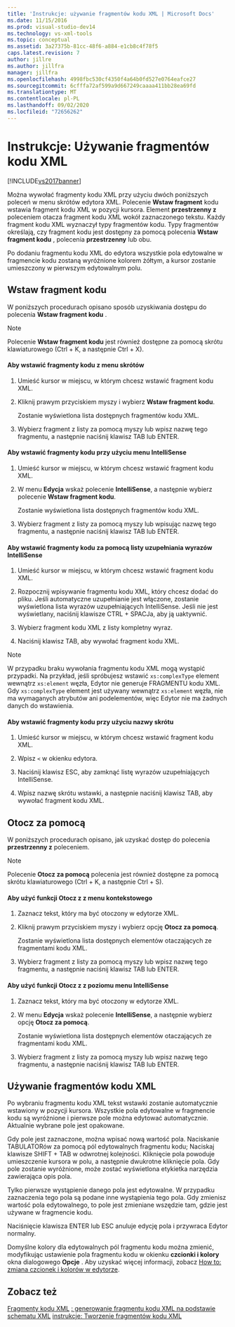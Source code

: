 ```yaml
---
title: 'Instrukcje: używanie fragmentów kodu XML | Microsoft Docs'
ms.date: 11/15/2016
ms.prod: visual-studio-dev14
ms.technology: vs-xml-tools
ms.topic: conceptual
ms.assetid: 3a27375b-81cc-48f6-a884-e1cb8c4f78f5
caps.latest.revision: 7
author: jillre
ms.author: jillfra
manager: jillfra
ms.openlocfilehash: 4998fbc530cf4350f4a64b0fd527e0764eafce27
ms.sourcegitcommit: 6cfffa72af599a9d667249caaaa411bb28ea69fd
ms.translationtype: MT
ms.contentlocale: pl-PL
ms.lasthandoff: 09/02/2020
ms.locfileid: "72656262"
---
```

# <a name="how-to-use-xml-snippets"></a>Instrukcje: Używanie fragmentów kodu XML
[!INCLUDE[vs2017banner](../includes/vs2017banner.md)]

Można wywołać fragmenty kodu XML przy użyciu dwóch poniższych poleceń w menu skrótów edytora XML. Polecenie **Wstaw fragment** kodu wstawia fragment kodu XML w pozycji kursora. Element **przestrzenny z** poleceniem otacza fragment kodu XML wokół zaznaczonego tekstu. Każdy fragment kodu XML wyznaczył typy fragmentów kodu. Typy fragmentów określają, czy fragment kodu jest dostępny za pomocą polecenia **Wstaw fragment kodu** , polecenia **przestrzenny** lub obu.

 Po dodaniu fragmentu kodu XML do edytora wszystkie pola edytowalne w fragmencie kodu zostaną wyróżnione kolorem żółtym, a kursor zostanie umieszczony w pierwszym edytowalnym polu.

## <a name="insert-snippet"></a>Wstaw fragment kodu
 W poniższych procedurach opisano sposób uzyskiwania dostępu do polecenia **Wstaw fragment kodu** .

> [!NOTE]
> Polecenie **Wstaw fragment kodu** jest również dostępne za pomocą skrótu klawiaturowego (Ctrl + K, a następnie Ctrl + X).

#### <a name="to-insert-snippets-from-the-shortcut-menu"></a>Aby wstawić fragmenty kodu z menu skrótów

1. Umieść kursor w miejscu, w którym chcesz wstawić fragment kodu XML.

2. Kliknij prawym przyciskiem myszy i wybierz **Wstaw fragment kodu**.

     Zostanie wyświetlona lista dostępnych fragmentów kodu XML.

3. Wybierz fragment z listy za pomocą myszy lub wpisz nazwę tego fragmentu, a następnie naciśnij klawisz TAB lub ENTER.

#### <a name="to-insert-snippets-using-the-intellisense-menu"></a>Aby wstawić fragmenty kodu przy użyciu menu IntelliSense

1. Umieść kursor w miejscu, w którym chcesz wstawić fragment kodu XML.

2. W menu **Edycja** wskaż polecenie **IntelliSense**, a następnie wybierz polecenie **Wstaw fragment kodu**.

     Zostanie wyświetlona lista dostępnych fragmentów kodu XML.

3. Wybierz fragment z listy za pomocą myszy lub wpisując nazwę tego fragmentu, a następnie naciśnij klawisz TAB lub ENTER.

#### <a name="to-insert-snippets-through-the-intellisense-complete-word-list"></a>Aby wstawić fragmenty kodu za pomocą listy uzupełniania wyrazów IntelliSense

1. Umieść kursor w miejscu, w którym chcesz wstawić fragment kodu XML.

2. Rozpocznij wpisywanie fragmentu kodu XML, który chcesz dodać do pliku. Jeśli automatyczne uzupełnianie jest włączone, zostanie wyświetlona lista wyrazów uzupełniających IntelliSense. Jeśli nie jest wyświetlany, naciśnij klawisze CTRL + SPACJa, aby ją uaktywnić.

3. Wybierz fragment kodu XML z listy kompletny wyraz.

4. Naciśnij klawisz TAB, aby wywołać fragment kodu XML.

> [!NOTE]
> W przypadku braku wywołania fragmentu kodu XML mogą wystąpić przypadki. Na przykład, jeśli spróbujesz wstawić `xs:complexType` element wewnątrz `xs:element` węzła, Edytor nie generuje FRAGMENTU kodu XML. Gdy `xs:complexType` element jest używany wewnątrz `xs:element` węzła, nie ma wymaganych atrybutów ani podelementów, więc Edytor nie ma żadnych danych do wstawienia.

#### <a name="to-insert-snippets-using-the-shortcut-name"></a>Aby wstawić fragmenty kodu przy użyciu nazwy skrótu

1. Umieść kursor w miejscu, w którym chcesz wstawić fragment kodu XML.

2. Wpisz `<` w okienku edytora.

3. Naciśnij klawisz ESC, aby zamknąć listę wyrazów uzupełniających IntelliSense.

4. Wpisz nazwę skrótu wstawki, a następnie naciśnij klawisz TAB, aby wywołać fragment kodu XML.

## <a name="surround-with"></a>Otocz za pomocą
 W poniższych procedurach opisano, jak uzyskać dostęp do polecenia **przestrzenny z** poleceniem.

> [!NOTE]
> Polecenie **Otocz za pomocą** polecenia jest również dostępne za pomocą skrótu klawiaturowego (Ctrl + K, a następnie Ctrl + S).

#### <a name="to-use-surround-with-from-the-context-menu"></a>Aby użyć funkcji Otocz z z menu kontekstowego

1. Zaznacz tekst, który ma być otoczony w edytorze XML.

2. Kliknij prawym przyciskiem myszy i wybierz opcję **Otocz za pomocą**.

     Zostanie wyświetlona lista dostępnych elementów otaczających ze fragmentami kodu XML.

3. Wybierz fragment z listy za pomocą myszy lub wpisz nazwę tego fragmentu, a następnie naciśnij klawisz TAB lub ENTER.

#### <a name="to-use-surround-with-from-the-intellisense-menu"></a>Aby użyć funkcji Otocz z z poziomu menu IntelliSense

1. Zaznacz tekst, który ma być otoczony w edytorze XML.

2. W menu **Edycja** wskaż polecenie **IntelliSense**, a następnie wybierz opcję **Otocz za pomocą**.

     Zostanie wyświetlona lista dostępnych elementów otaczających ze fragmentami kodu XML.

3. Wybierz fragment z listy za pomocą myszy lub wpisz nazwę tego fragmentu, a następnie naciśnij klawisz TAB lub ENTER.

## <a name="using-xml-snippets"></a>Używanie fragmentów kodu XML
 Po wybraniu fragmentu kodu XML tekst wstawki zostanie automatycznie wstawiony w pozycji kursora. Wszystkie pola edytowalne w fragmencie kodu są wyróżnione i pierwsze pole można edytować automatycznie. Aktualnie wybrane pole jest opakowane.

 Gdy pole jest zaznaczone, można wpisać nową wartość pola. Naciskanie TABULATORów za pomocą pól edytowalnych fragmentu kodu; Naciskaj klawisze SHIFT + TAB w odwrotnej kolejności. Kliknięcie pola powoduje umieszczenie kursora w polu, a następnie dwukrotne kliknięcie pola. Gdy pole zostanie wyróżnione, może zostać wyświetlona etykietka narzędzia zawierająca opis pola.

 Tylko pierwsze wystąpienie danego pola jest edytowalne. W przypadku zaznaczenia tego pola są podane inne wystąpienia tego pola. Gdy zmienisz wartość pola edytowalnego, to pole jest zmieniane wszędzie tam, gdzie jest używane w fragmencie kodu.

 Naciśnięcie klawisza ENTER lub ESC anuluje edycję pola i przywraca Edytor normalny.

 Domyślne kolory dla edytowalnych pól fragmentu kodu można zmienić, modyfikując ustawienie pola fragmentu kodu w okienku **czcionki i kolory** okna dialogowego **Opcje** . Aby uzyskać więcej informacji, zobacz [How to: zmiana czcionek i kolorów w edytorze](../ide/reference/how-to-change-fonts-and-colors-in-the-editor.md).

## <a name="see-also"></a>Zobacz też
 [Fragmenty kodu XML](../xml-tools/xml-snippets.md) [: generowanie fragmentu kodu XML na podstawie schematu XML](../xml-tools/how-to-generate-an-xml-snippet-from-an-xml-schema.md) [instrukcje: Tworzenie fragmentów kodu XML](../xml-tools/how-to-create-xml-snippets.md)
